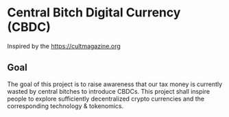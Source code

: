 # Central Bitch Digital Currency (CBDC)
Inspired by the https://cultmagazine.org

## Goal
The goal of this project is to raise awareness that our tax money is currently wasted by central bitches to introduce CBDCs.
This project shall inspire people to explore sufficiently decentralized crypto currencies and the corresponding technology & tokenomics.


